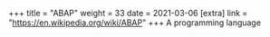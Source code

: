+++
title = "ABAP"
weight = 33
date = 2021-03-06
[extra]
link = "https://en.wikipedia.org/wiki/ABAP"
+++
A programming language


